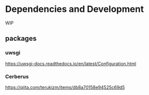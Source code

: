 # Dependencies and Development
WIP
## packages
### uwsgi
https://uwsgi-docs.readthedocs.io/en/latest/Configuration.html
### Cerberus
https://qiita.com/terukizm/items/db8a70158e94525c69d5